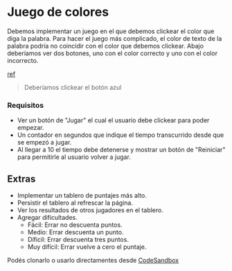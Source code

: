 # Juego de colores
Debemos implementar un juego en el que debemos clickear el color que diga la palabra. Para hacer el juego más complicado, el color de texto de la palabra podría no coincidir con el color que debemos clickear. Abajo deberíamos ver dos botones, uno con el color correcto y uno con el color incorrecto.

[ref](./public/ref.png)
> Deberíamos clickear el botón azul

### Requisitos
- Ver un botón de "Jugar" el cual el usuario debe clickear para poder empezar.
- Un contador en segundos que indique el tiempo transcurrido desde que se empezó a jugar.
- Al llegar a 10 el tiempo debe detenerse y mostrar un botón de "Reiniciar" para permitirle al usuario volver a jugar.

## Extras
- Implementar un tablero de puntajes más alto.
- Persistir el tablero al refrescar la página.
- Ver los resultados de otros jugadores en el tablero.
- Agregar dificultades.
  - Fácil: Errar no descuenta puntos.
  - Medio: Errar descuenta un punto.
  - Díficil: Errar descuenta tres puntos.
  - Muy difícil: Errar vuelve a cero el puntaje.

Podés clonarlo o usarlo directamentes desde [CodeSandbox](https://codesandbox.io/s/github/goncy/interview-challenges/tree/main/proyectos-take-home/juego-de-colores)
